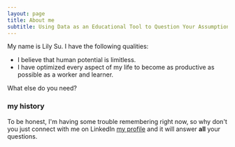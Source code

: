 ```yaml
---
layout: page
title: About me
subtitle: Using Data as an Educational Tool to Question Your Assumptions on Economics.
---
```


My name is Lily Su. I have the following qualities:

- I believe that human potential is limitless.
- I have optimized every aspect of my life to become as productive as possible as a worker and learner.

What else do you need?

### my history

To be honest, I'm having some trouble remembering right now, so why don't you just connect with me on LinkedIn [my profile](https://www.linkedin.com/in/lilyxsu/) and it will answer **all** your questions.
